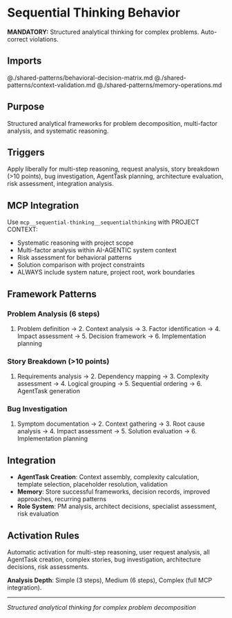 # Sequential Thinking Behavior

**MANDATORY:** Structured analytical thinking for complex problems. Auto-correct violations.

## Imports
@./shared-patterns/behavioral-decision-matrix.md
@./shared-patterns/context-validation.md
@./shared-patterns/memory-operations.md

## Purpose
Structured analytical frameworks for problem decomposition, multi-factor analysis, and systematic reasoning.

## Triggers
Apply liberally for multi-step reasoning, request analysis, story breakdown (>10 points), bug investigation, AgentTask planning, architecture evaluation, risk assessment, integration analysis.

## MCP Integration
Use `mcp__sequential-thinking__sequentialthinking` with PROJECT CONTEXT:
- Systematic reasoning with project scope
- Multi-factor analysis within AI-AGENTIC system context
- Risk assessment for behavioral patterns
- Solution comparison with project constraints
- ALWAYS include system nature, project root, work boundaries

## Framework Patterns

### Problem Analysis (6 steps)
1. Problem definition → 2. Context analysis → 3. Factor identification → 4. Impact assessment → 5. Decision framework → 6. Implementation planning

### Story Breakdown (>10 points)
1. Requirements analysis → 2. Dependency mapping → 3. Complexity assessment → 4. Logical grouping → 5. Sequential ordering → 6. AgentTask generation

### Bug Investigation
1. Symptom documentation → 2. Context gathering → 3. Root cause analysis → 4. Impact assessment → 5. Solution evaluation → 6. Implementation planning

## Integration
- **AgentTask Creation**: Context assembly, complexity calculation, template selection, placeholder resolution, validation
- **Memory**: Store successful frameworks, decision records, improved approaches, recurring patterns
- **Role System**: PM analysis, architect decisions, specialist assessment, risk evaluation

## Activation Rules
Automatic activation for multi-step reasoning, user request analysis, all AgentTask creation, complex stories, bug investigation, architecture decisions, risk assessments.

**Analysis Depth**: Simple (3 steps), Medium (6 steps), Complex (full MCP integration).

---
*Structured analytical thinking for complex problem decomposition*
